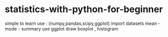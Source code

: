 # statistics-with-python-for-beginner
simple to learn
use : (numpy,pandas,scipy,ggplot)
import datasets
mean - mode - summary 
use ggplot 
draw boxplot , histogram 
